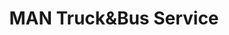 ---
title: "MAN Truck&Bus Service"
url: /schutterwald/man-truckundbus-service/
shop: Autowerkstatt
---